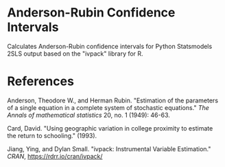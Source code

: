 # Anderson-Rubin Confidence Intervals
Calculates Anderson-Rubin confidence intervals for Python Statsmodels 2SLS output based on the "ivpack" library for R.

# References
Anderson, Theodore W., and Herman Rubin. "Estimation of the parameters of a single equation in a complete system of stochastic equations." _The Annals of mathematical statistics_ 20, no. 1 (1949): 46-63.

Card, David. "Using geographic variation in college proximity to estimate the return to schooling." (1993).

Jiang, Ying, and Dylan Small. "ivpack: Instrumental Variable Estimation." _CRAN_, https://rdrr.io/cran/ivpack/
